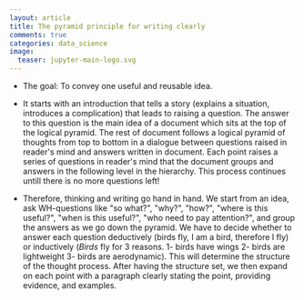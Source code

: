 ```yaml
---
layout: article
title: The pyramid principle for writing clearly
comments: true
categories: data_science
image:
  teaser: jupyter-main-logo.svg
---
```


- The goal: To convey one useful and reusable idea.

- It starts with an introduction that tells a story (explains a situation, introduces a complication) that leads to raising a question. The answer to this question is the main idea of a document which sits at the top of the logical pyramid. The rest of document follows a logical pyramid of thoughts from top to bottom in a dialogue between questions raised in reader's mind and answers written in document. Each point raises a series of questions in reader's mind that the document groups and answers in the following level in the hierarchy. This process continues untill there is no more questions left! 

- Therefore, thinking and writing go hand in hand. We start from an idea, ask WH-questions like "so what?", "why?", "how?", "where is this useful?", "when is this useful?", "who need to pay attention?", and group the answers as we go down the pyramid. We have to decide whether to answer each question deductively (birds fly, I am a bird, therefore I fly) or inductively (*Birds* fly for 3 reasons. 1- birds have wings 2- birds are lightweight 3- birds are aerodynamic). This will determine the structure of the thought process. After having the structure set, we then expand on each point with a paragraph clearly stating the point, providing evidence, and examples. 
